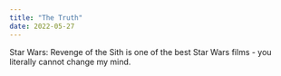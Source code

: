```yaml
---
title: "The Truth"
date: 2022-05-27
--- 
```


Star Wars: Revenge of the Sith is one of the best Star Wars films - you literally cannot change my mind. 
